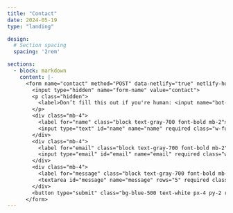 ```yaml
---
title: "Contact"
date: 2024-05-19
type: "landing"

design:
  # Section spacing
  spacing: '2rem'

sections:
  - block: markdown
    content: |-
      <form name="contact" method="POST" data-netlify="true" netlify-honeypot="bot-field" class="max-w-xl mx-auto p-6 bg-white rounded-md shadow-md">
        <input type="hidden" name="form-name" value="contact">
        <p class="hidden">
          <label>Don’t fill this out if you're human: <input name="bot-field" /></label>
        </p>
        <div class="mb-4">
          <label for="name" class="block text-gray-700 font-bold mb-2">Name</label>
          <input type="text" id="name" name="name" required class="w-full px-3 py-2 border border-gray-300 rounded-md">
        </div>
        <div class="mb-4">
          <label for="email" class="block text-gray-700 font-bold mb-2">Email</label>
          <input type="email" id="email" name="email" required class="w-full px-3 py-2 border border-gray-300 rounded-md">
        </div>
        <div class="mb-4">
          <label for="message" class="block text-gray-700 font-bold mb-2">Message</label>
          <textarea id="message" name="message" rows="5" required class="w-full px-3 py-2 border border-gray-300 rounded-md"></textarea>
        </div>
        <button type="submit" class="bg-blue-500 text-white px-4 py-2 rounded-md hover:bg-blue-600">Send</button>
      </form>
---
```

